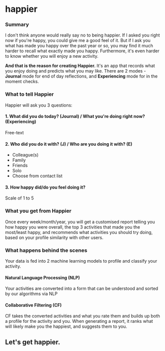 # happier

### Summary
I don't think anyone would really say no to being happier. If I asked you right now if you're happy, you could give me a good feel of it. But if I ask you what has made you happy over the past year or so, you may find it much harder to recall what exactly made you happy. Furthermore, it's even harder to know whether you will enjoy a new activity. 

**And that is the reason for creating Happier.** It's an app that records what you enjoy doing and predicts what you may like. There are 2 modes - **Journal** mode for end of day reflections, and **Experiencing** mode for in the moment checks.

### What to tell Happier
Happier will ask you 3 questions:

#### 1. What did you do today? (Journal) / What you're doing right now? (Experiencing)
Free-text

#### 2. Who did you do it with? (J) / Who are you doing it with? (E)
+ Colleague(s)
+ Family
+ Friends
+ Solo
+ Choose from contact list

#### 3. How happy did/do you feel doing it?
Scale of 1 to 5


### What you get from Happier
Once every week/month/year, you will get a customised report telling you how happy you were overall, the top 3 activities that made you the most/least happy, and recommends what activities you should try doing, based on your profile similarity with other users.

### What happens behind the scenes
Your data is fed into 2 machine learning models to profile and classify your activity.

#### Natural Language Processing (NLP)
Your activities are converted into a form that can be understood and sorted by our algorithms via NLP

#### Collaborative Filtering (CF)
CF takes the converted activities and what you rate them and builds up both a profile for the activity and you. When generating a report, it ranks what will likely make you the happiest, and suggests them to you.


## Let's get happier.
